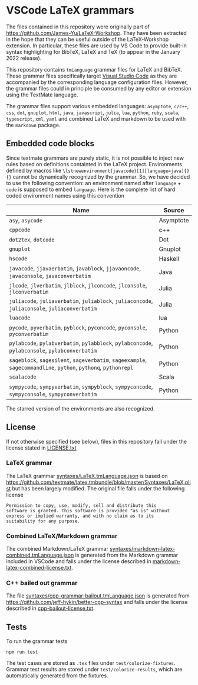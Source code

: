 # VSCode LaTeX grammars

The files contained in this repository were originally part of https://github.com/James-Yu/LaTeX-Workshop. They have been extracted in the hope that they can be useful outside of the LaTeX-Workshop extension. In particular, these files are used by VS Code to provide built-in syntax highlighting for BibTeX, LaTeX and TeX (to appear in the January 2022 release).

This repository contains `tmLanguage` grammar files for LaTeX and BibTeX. These grammar files specifically target [Visual Studio Code](https://github.com/Microsoft/vscode) as they are accompanied by the corresponding language configuration files. However, the grammar files could in principle be consumed by any editor or extension using the TextMate language.

The grammar files support various embedded languages: `asymptote`, `c/c++`, `css`, `dot`, `gnuplot`, `html`, `java`, `javascript`, `julia`, `lua`, `python`, `ruby`, `scala`, `typescript`, `xml`, `yaml` and combined LaTeX and markdown to be used with the `markdown` package.

## Embedded code blocks

Since textmate grammars are purely static, it is not possible to inject new rules based on definitions containted in the LaTeX project. Environments defined by macros like `\lstnewenvironment{javacode}[1][language=java]{}{}` cannot be dynamically recognized by the grammar. So, we have decided to use the following convention: an environment named after `language` + `code` is supposed to embed `language`. Here is the complete list of hard coded environment names using this convention


| Name                                                                                                           | Source    |
|----------------------------------------------------------------------------------------------------------------|-----------|
| `asy`, `asycode`                                                                                               | Asymptote |
| `cppcode`                                                                                                      | c++       |
| `dot2tex`, `dotcode`                                                                                           | Dot       |
| `gnuplot`                                                                                                      | Gnuplot   |
| `hscode`                                                                                                       | Haskell   |
| `javacode`, `jjavaerbatim`, `javablock`, `jjavaoncode`, `javaconsole`, `javaconverbatim`                       | Java      |
| `jlcode`, `jlverbatim`, `jlblock`, `jlconcode`, `jlconsole`, `jlconverbatim`                                   | Julia     |
| `juliacode`, `juliaverbatim`, `juliablock`, `juliaconcode`, `juliaconsole`, `juliaconverbatim`                 | Julia     |
| `luacode`                                                                                                      | lua       |
| `pycode`, `pyverbatim`, `pyblock`, `pyconcode`, `pyconsole`, `pyconverbatim`                                   | Python    |
| `pylabcode`, `pylabverbatim`, `pylabblock`, `pylabconcode`, `pylabconsole`, `pylabconverbatim`                 | Python    |
| `sageblock`, `sagesilent`, `sageverbatim`, `sageexample`, `sagecommandline`, `python`, `pythonq`, `pythonrepl` | Python    |
| `scalacode`                                                                                                    | Scala     |
| `sympycode`, `sympyverbatim`, `sympyblock`, `sympyconcode`, `sympyconsole`, `sympyconverbatim`                 | Python    |

The starred version of the environments are also recognized.

## License

If not otherwise specified (see below), files in this repository fall under the license stated in [LICENSE.txt](LICENSE.txt)

### LaTeX grammar

The LaTeX grammar [syntaxes/LaTeX.tmLanguage.json](syntaxes/LaTeX.tmLanguage.json) is based on https://github.com/textmate/latex.tmbundle/blob/master/Syntaxes/LaTeX.plist but has been largely modified. The original file falls under the following license

    Permission to copy, use, modify, sell and distribute this
    software is granted. This software is provided "as is" without
    express or implied warranty, and with no claim as to its
    suitability for any purpose.

### Combined LaTeX/Markdown grammar

The combined Markdown/LaTeX grammar [syntaxes/markdown-latex-combined.tmLanguage.json](syntaxes/markdown-latex-combined.tmLanguage.json) is generated from the Markdown grammar included in VSCode and falls under the license described in [markdown-latex-combined-license.txt](markdown-latex-combined-license.txt).

### C++ bailed out grammar

The file [syntaxes/cpp-grammar-bailout.tmLanguage.json](syntaxes/cpp-grammar-bailout.tmLanguage.json) is generated from https://github.com/jeff-hykin/better-cpp-syntax and falls under the license described in [cpp-bailout-license.txt](cpp-bailout-license.txt).

## Tests

To run the grammar tests

    npm run test

The test cases are stored as `.tex` files under `test/colorize-fixtures`. Grammar test results are stored under `test/colorize-results`, which are automatically generated from the fixtures.
